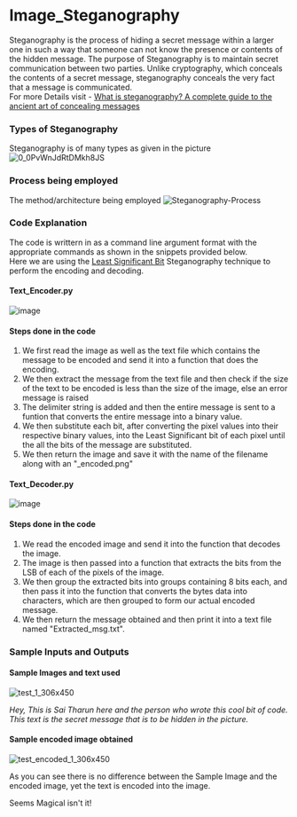# Image_Steganography

Steganography is the process of hiding a secret message within a larger one in such a way that someone can not know the presence or contents of the hidden message. The purpose of Steganography is to maintain secret communication between two parties. Unlike cryptography, which conceals the contents of a secret message, steganography conceals the very fact that a message is communicated. <br>
For more Details visit - [What is steganography? A complete guide to the ancient art of concealing messages](https://portswigger.net/daily-swig/what-is-steganography-a-complete-guide-to-the-ancient-art-of-concealing-messages)


### Types of Steganography

Steganography is of many types as given in the picture 
![0_0PvWnJdRtDMkh8JS](https://user-images.githubusercontent.com/50414959/126046108-57b6a74f-22e6-451e-89c4-0c6c9e4bfdd2.png)


### Process being employed

The method/architecture being employed
![Steganography-Process](https://user-images.githubusercontent.com/50414959/126046311-723b81bb-bdf0-41b1-a172-6b14f247ae90.png)


### Code Explanation
The code is writtern in as a command line argument format with the appropriate commands as shown in the snippets provided below.<br>
Here we are using the [Least Significant Bit](https://ieeexplore.ieee.org/document/6949808) Steganography technique to perform the encoding and decoding.


#### Text_Encoder.py
![image](https://user-images.githubusercontent.com/50414959/126045952-845d8da0-f437-4f6d-a748-1bda174ee82f.png)

#### Steps done in the code
1. We first read the image as well as the text file which contains the message to be encoded and send it into a function that does the encoding.
2. We then extract the message from the text file and then check if the size of the text to be encoded is less than the size of the image, else an error message is raised
3. The delimiter string is added and then the entire message is sent to a funtion that converts the entire message into a binary value.
4. We then substitute each bit, after converting the pixel values into their respective binary values, into the Least Significant bit of each pixel until the all the bits of the message are substituted.
5. We then return the image and save it with the name of the filename along with an "\_encoded.png" 


#### Text_Decoder.py
![image](https://user-images.githubusercontent.com/50414959/126045942-b59f62aa-0a53-4a86-9ab7-1a57e0a1e31b.png)

#### Steps done in the code
1. We read the encoded image and send it into the function that decodes the image.
2. The image is then passed into a function that extracts the bits from the LSB of each of the pixels of the image.
3. We then group the extracted bits into groups containing 8 bits each, and then pass it into the function that converts the bytes data into characters, which are then grouped to form our actual encoded message.
4. We then return the message obtained and then print it into a text file named "Extracted_msg.txt".

### Sample Inputs and Outputs

#### Sample Images and text used
![test_1_306x450](https://user-images.githubusercontent.com/50414959/126046697-8b1bb468-c1ac-45a9-bb76-5534307fe30f.png)

_Hey, This is Sai Tharun here and the person who wrote this cool bit of code. This text is the secret message that is to be hidden in the picture._


#### Sample encoded image obtained
![test_encoded_1_306x450](https://user-images.githubusercontent.com/50414959/126046721-495ef9fc-676e-42ba-9efe-bb3152e3742b.png)

As you can see there is no difference between the Sample Image and the encoded image, yet the text is encoded into the image. 

Seems Magical isn't it!


